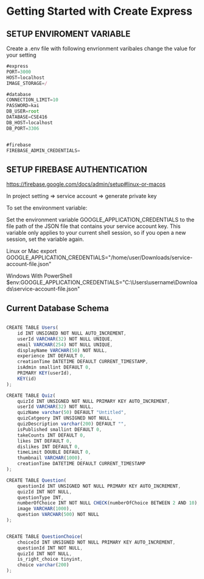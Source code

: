# Getting Started with Create Express

## SETUP ENVIROMENT VARIABLE
Create a .env file with following envrionment varibales
change the value for your setting
```javascript
#express
PORT=3000
HOST=localhost
IMAGE_STORAGE=/

#database
CONNECTION_LIMIT=10
PASSWORD=kai
DB_USER=root
DATABASE=CSE416
DB_HOST=localhost
DB_PORT=3306


#firebase
FIREBASE_ADMIN_CREDENTIALS=

```

## SETUP FIREBASE AUTHENTICATION
https://firebase.google.com/docs/admin/setup#linux-or-macos

In project setting => service account => generate private key

To set the environment variable:

Set the environment variable GOOGLE_APPLICATION_CREDENTIALS to the file path of the JSON file that contains your service account key. This variable only applies to your current shell session, so if you open a new session, set the variable again.

Linux or Mac
export GOOGLE_APPLICATION_CREDENTIALS="/home/user/Downloads/service-account-file.json"

Windows With PowerShell
$env:GOOGLE_APPLICATION_CREDENTIALS="C:\Users\username\Downloads\service-account-file.json"


## Current Database Schema

```javascript

CREATE TABLE Users(
    id INT UNSIGNED NOT NULL AUTO_INCREMENT,
    userId VARCHAR(32) NOT NULL UNIQUE,
    email VARCHAR(254) NOT NULL UNIQUE,
    displayName VARCHAR(50) NOT NULL,
    experience INT DEFAULT 0,
    creationTime DATETIME DEFAULT CURRENT_TIMESTAMP,
    isAdmin smallint DEFAULT 0,
    PRIMARY KEY(userId),
    KEY(id)
);

CREATE TABLE Quiz(
	quizId INT UNSIGNED NOT NULL PRIMARY KEY AUTO_INCREMENT,
    userId VARCHAR(32) NOT NULL,
    quizName varchar(50) DEFAULT "Untitled",
    quizCatgeory INT UNSIGNED NOT NULL,
    quizDescription varchar(200) DEFAULT "",
    isPublished smallint DEFAULT 0,
    takeCounts INT DEFAULT 0,
    likes INT DEFAULT 0,
    dislikes INT DEFAULT 0,
    timeLimit DOUBLE DEFAULT 0,
    thumbnail VARCHAR(1000),
    creationTime DATETIME DEFAULT CURRENT_TIMESTAMP
);

CREATE TABLE Question(
	questionId INT UNSIGNED NOT NULL PRIMARY KEY AUTO_INCREMENT,
    quizId INT NOT NULL,
    questionType INT,
    numberOfChoice INT NOT NULL CHECK(numberOfChoice BETWEEN 2 AND 10),
    image VARCHAR(1000),
    question VARCHAR(500) NOT NULL
);


CREATE TABLE QuestionChoice(
	choiceId INT UNSIGNED NOT NULL PRIMARY KEY AUTO_INCREMENT,
    questionId INT NOT NULL,
    quizId INT NOT NULL,
    is_right_choice tinyint,
    choice varchar(200)
);

```


